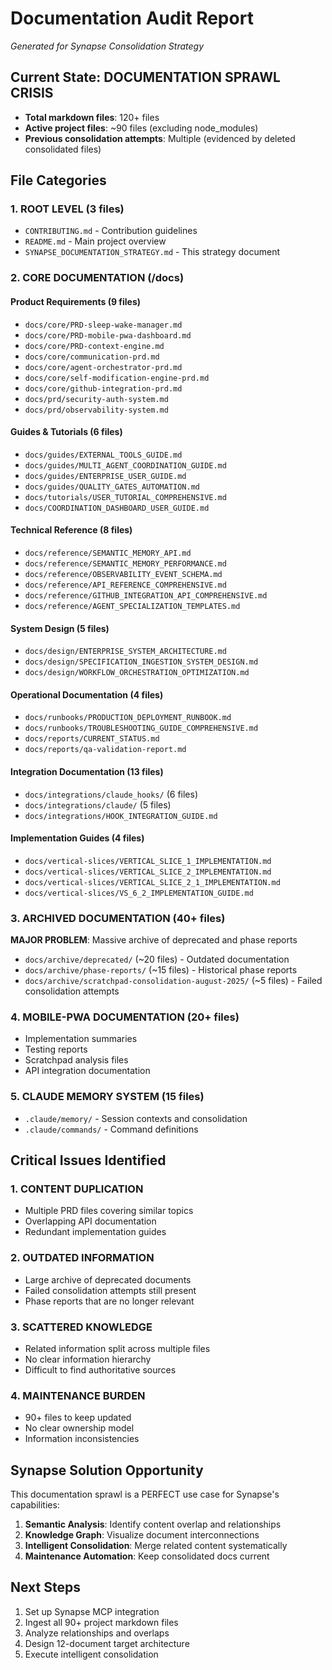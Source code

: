 # Documentation Audit Report
*Generated for Synapse Consolidation Strategy*

## Current State: DOCUMENTATION SPRAWL CRISIS
- **Total markdown files**: 120+ files
- **Active project files**: ~90 files (excluding node_modules)
- **Previous consolidation attempts**: Multiple (evidenced by deleted consolidated files)

## File Categories

### 1. ROOT LEVEL (3 files)
- `CONTRIBUTING.md` - Contribution guidelines
- `README.md` - Main project overview
- `SYNAPSE_DOCUMENTATION_STRATEGY.md` - This strategy document

### 2. CORE DOCUMENTATION (/docs)

#### Product Requirements (9 files)
- `docs/core/PRD-sleep-wake-manager.md`
- `docs/core/PRD-mobile-pwa-dashboard.md`
- `docs/core/PRD-context-engine.md`
- `docs/core/communication-prd.md`
- `docs/core/agent-orchestrator-prd.md`
- `docs/core/self-modification-engine-prd.md`
- `docs/core/github-integration-prd.md`
- `docs/prd/security-auth-system.md`
- `docs/prd/observability-system.md`

#### Guides & Tutorials (6 files)
- `docs/guides/EXTERNAL_TOOLS_GUIDE.md`
- `docs/guides/MULTI_AGENT_COORDINATION_GUIDE.md`
- `docs/guides/ENTERPRISE_USER_GUIDE.md`
- `docs/guides/QUALITY_GATES_AUTOMATION.md`
- `docs/tutorials/USER_TUTORIAL_COMPREHENSIVE.md`
- `docs/COORDINATION_DASHBOARD_USER_GUIDE.md`

#### Technical Reference (8 files)
- `docs/reference/SEMANTIC_MEMORY_API.md`
- `docs/reference/SEMANTIC_MEMORY_PERFORMANCE.md`
- `docs/reference/OBSERVABILITY_EVENT_SCHEMA.md`
- `docs/reference/API_REFERENCE_COMPREHENSIVE.md`
- `docs/reference/GITHUB_INTEGRATION_API_COMPREHENSIVE.md`
- `docs/reference/AGENT_SPECIALIZATION_TEMPLATES.md`

#### System Design (5 files)
- `docs/design/ENTERPRISE_SYSTEM_ARCHITECTURE.md`
- `docs/design/SPECIFICATION_INGESTION_SYSTEM_DESIGN.md`
- `docs/design/WORKFLOW_ORCHESTRATION_OPTIMIZATION.md`

#### Operational Documentation (4 files)
- `docs/runbooks/PRODUCTION_DEPLOYMENT_RUNBOOK.md`
- `docs/runbooks/TROUBLESHOOTING_GUIDE_COMPREHENSIVE.md`
- `docs/reports/CURRENT_STATUS.md`
- `docs/reports/qa-validation-report.md`

#### Integration Documentation (13 files)
- `docs/integrations/claude_hooks/` (6 files)
- `docs/integrations/claude/` (5 files)
- `docs/integrations/HOOK_INTEGRATION_GUIDE.md`

#### Implementation Guides (4 files)
- `docs/vertical-slices/VERTICAL_SLICE_1_IMPLEMENTATION.md`
- `docs/vertical-slices/VERTICAL_SLICE_2_IMPLEMENTATION.md`
- `docs/vertical-slices/VERTICAL_SLICE_2_1_IMPLEMENTATION.md`
- `docs/vertical-slices/VS_6_2_IMPLEMENTATION_GUIDE.md`

### 3. ARCHIVED DOCUMENTATION (40+ files)
**MAJOR PROBLEM**: Massive archive of deprecated and phase reports
- `docs/archive/deprecated/` (~20 files) - Outdated documentation
- `docs/archive/phase-reports/` (~15 files) - Historical phase reports
- `docs/archive/scratchpad-consolidation-august-2025/` (~5 files) - Failed consolidation attempts

### 4. MOBILE-PWA DOCUMENTATION (20+ files)
- Implementation summaries
- Testing reports
- Scratchpad analysis files
- API integration documentation

### 5. CLAUDE MEMORY SYSTEM (15 files)
- `.claude/memory/` - Session contexts and consolidation
- `.claude/commands/` - Command definitions

## Critical Issues Identified

### 1. CONTENT DUPLICATION
- Multiple PRD files covering similar topics
- Overlapping API documentation
- Redundant implementation guides

### 2. OUTDATED INFORMATION
- Large archive of deprecated documents
- Failed consolidation attempts still present
- Phase reports that are no longer relevant

### 3. SCATTERED KNOWLEDGE
- Related information split across multiple files
- No clear information hierarchy
- Difficult to find authoritative sources

### 4. MAINTENANCE BURDEN
- 90+ files to keep updated
- No clear ownership model
- Information inconsistencies

## Synapse Solution Opportunity

This documentation sprawl is a PERFECT use case for Synapse's capabilities:

1. **Semantic Analysis**: Identify content overlap and relationships
2. **Knowledge Graph**: Visualize document interconnections
3. **Intelligent Consolidation**: Merge related content systematically
4. **Maintenance Automation**: Keep consolidated docs current

## Next Steps
1. Set up Synapse MCP integration
2. Ingest all 90+ project markdown files
3. Analyze relationships and overlaps
4. Design 12-document target architecture
5. Execute intelligent consolidation